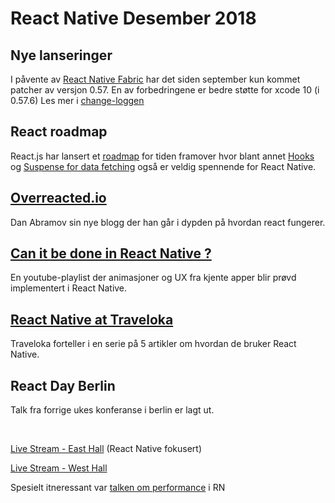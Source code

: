 
# React Native Desember 2018

## Nye lanseringer
I påvente av [React Native Fabric](https://github.com/react-native-community/discussions-and-proposals/issues/4) har det siden september kun kommet patcher av versjon 0.57. En av forbedringene er bedre støtte for xcode 10 (i 0.57.6)
Les mer i [change-loggen](https://github.com/react-native-community/react-native-releases/blob/master/CHANGELOG.md)


## React roadmap
React.js har lansert et [roadmap](https://reactjs.org/blog/2018/11/27/react-16-roadmap.html) for tiden framover hvor blant annet [Hooks](https://reactjs.org/docs/hooks-intro.html) og [Suspense for data fetching](https://reactjs.org/blog/2018/11/27/react-16-roadmap.html#react-16x-mid-2019-the-one-with-suspense-for-data-fetching) også er veldig spennende for React Native.

## [Overreacted.io](https://overreacted.io/)
 Dan Abramov sin nye blogg der han går i dypden på hvordan react fungerer.

## [Can it be done in React Native ?](https://www.youtube.com/playlist?list=PLkOyNuxGl9jx02vhWRCSPwbcSRvV9wWh1)
En youtube-playlist der animasjoner og UX fra kjente apper blir prøvd implementert i React Native.

## [React Native at Traveloka ](https://medium.com/traveloka-engineering/react-native-adoption-1-165d236dd88f)
Traveloka forteller i en serie på 5 artikler om hvordan de bruker React Native.

## React Day Berlin
Talk fra forrige ukes konferanse i berlin er lagt ut.  
  
<br/>

[Live Stream - East Hall](https://www.youtube.com/watch?v=tKsaIU0YqLk) (React Native fokusert)  <br/>

[Live Stream - West Hall](https://www.youtube.com/watch?v=kPXJ5ERg9Wo) 

Spesielt itneressant var [talken om performance](https://youtu.be/tKsaIU0YqLk?t=6573) i RN
